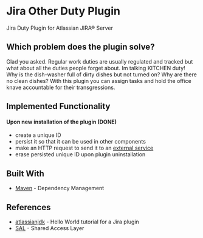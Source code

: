# Jira Other Duty Plugin

Jira Duty Plugin for Atlassian JIRA® Server

## Which problem does the plugin solve?

Glad you asked. Regular work duties are usually regulated and tracked but what about all the duties people forget about. Im talking KITCHEN duty! Why is the dish-washer full of dirty dishes but not turned on? Why are there no clean dishes? With this plugin you can assign tasks and hold the office knave accountable for their transgressions. 

## Implemented Functionality

   #### Upon new installation of the plugin  (DONE)
   - create a unique ID
   - persist it so that it can be used in other components
   - make an HTTP request to send it to an [external service](https://postman-echo.com)
   - erase persisted unique ID upon plugin uninstallation
  
## Built With

* [Maven](https://maven.apache.org/) - Dependency Management

## References

* [atlassianjdk](https://developer.atlassian.com/server/framework/atlassian-sdk/set-up-the-atlassian-plugin-sdk-and-build-a-project/) - Hello World tutorial for a Jira plugin
* [SAL](
https://developer.atlassian.com/server/framework/atlassian-sdk/storing-plugin-settings/) - Shared Access Layer



